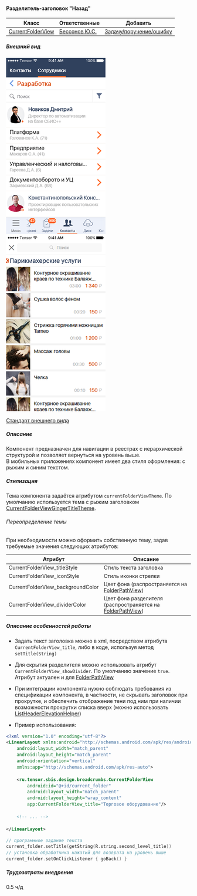 #### Разделитель-заголовок "Назад"

|Класс|Ответственные|Добавить|
|-----|-------------|--------|
|[CurrentFolderView](src/main/java/ru/tensor/sbis/design/breadcrumbs/CurrentFolderView.kt)|[Бессонов Ю.С.](https://online.sbis.ru/person/0744ffc8-075a-40e7-a1bd-5d6fff8655f2)|[Задачу/поручение/ошибку](https://online.sbis.ru/area/d5cff451-8688-4af0-970a-8127570b0308)|

##### Внешний вид
![CurrentFolderView](doc_resources/img/current-folder-view.png) ![CurrentFolderView2](doc_resources/img/current-folder-view-2.png)

[Стандарт внешнего вида](http://axure.tensor.ru/MobileStandart8/#p=кнопка_назад&g=1)

##### Описание
Компонент предназначен для навигации в реестрах с иерархической структурой и позволяет вернуться на уровень выше.  
В мобильных приложениях компонент имеет два стиля оформления: с рыжим и синим текстом.

##### Стилизация
Тема компонента задаётся атрибутом `currentFolderViewTheme`. По умолчанию используется тема с рыжим заголовком [CurrentFolderViewGingerTitleTheme](src/main/res/values/theme_current_folder_view.xml).

###### Переопределение темы
При необходимости можно оформить собственную тему, задав требуемые значения следующих атрибутов:

|Атрибут|Описание|
|-------|--------|
|CurrentFolderView_titleStyle|Стиль текста заголовка|
|CurrentFolderView_iconStyle|Стиль иконки стрелки|  
|CurrentFolderView_backgroundColor|Цвет фона (распространяется на [FolderPathView](src/main/java/ru/tensor/sbis/design/breadcrumbs/folderpath/FolderPathView.kt))|
|CurrentFolderView_dividerColor|Цвет фона разделителя (распространяется на [FolderPathView](src/main/java/ru/tensor/sbis/design/breadcrumbs/folderpath/FolderPathView.kt))|

##### Описание особенностей работы
- Задать текст заголовка можно в xml, посредством атрибута `CurrentFolderView_title`, либо в коде, используя метод `setTitle(String)`
- Для скрытия разделителя можно использовать атрибут `CurrentFolderView_showDivider`. По умолчанию значение `true`. Атрибут актуален и для [FolderPathView](src/main/java/ru/tensor/sbis/design/breadcrumbs/folderpath/FolderPathView.kt)
- При интеграции компонента нужно соблюдать требования из спецификации компонента, в частности, не скрывать заголовок при прокрутке, и обеспечить отображение тени под ним при наличии возможности прокрутки списка вверх (можно использовать [ListHeaderElevationHelper](src/main/java/ru/tensor/sbis/design/util/ListHeaderElevationHelper.kt))  

- Пример использования:
```xml
<?xml version="1.0" encoding="utf-8"?>
<LinearLayout xmlns:android="http://schemas.android.com/apk/res/android"
    android:layout_width="match_parent"
    android:layout_height="match_parent"
    android:orientation="vertical"
    xmlns:app="http://schemas.android.com/apk/res-auto">

    <ru.tensor.sbis.design.breadcrumbs.CurrentFolderView
        android:id="@+id/current_folder"
        android:layout_width="match_parent"
        android:layout_height="wrap_content"
        app:CurrentFolderView_title="Торговое оборудование"/>

    <!-- ... -->

</LinearLayout>
```

```kotlin
// программное задание текста
current_folder.setTitle(getString(R.string.second_level_title))
// установка обработчика нажатий для возврата на уровень выше
current_folder.setOnClickListener { goBack() }
```

##### Трудозатраты внедрения
0.5 ч/д

